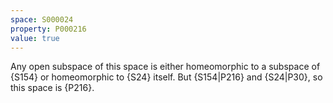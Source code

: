 ```yaml
---
space: S000024
property: P000216
value: true
---
```


Any open subspace of this space is either homeomorphic to a subspace of {S154} or homeomorphic to {S24} itself.
But {S154|P216} and {S24|P30}, so this space is {P216}.
